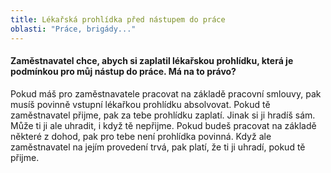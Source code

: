 ```yaml
---
title: Lékařská prohlídka před nástupem do práce
oblasti: "Práce, brigády..."
---
```


<h4>Zaměstnavatel chce, abych si zaplatil lékařskou prohlídku, která je podmínkou pro můj nástup do práce. Má na to právo?</h4><p>Pokud máš pro zaměstnavatele pracovat na základě pracovní smlouvy, pak musíš povinně vstupní lékařkou prohlídku absolvovat. Pokud tě zaměstnavatel přijme, pak za tebe prohlídku zaplatí. Jinak si ji hradíš sám. Může ti ji ale uhradit, i když tě nepřijme. Pokud budeš pracovat na základě některé z dohod, pak pro tebe není prohlídka povinná. Když ale zaměstnavatel na jejím provedení trvá, pak platí, že ti ji uhradí, pokud tě přijme.</p></div>
